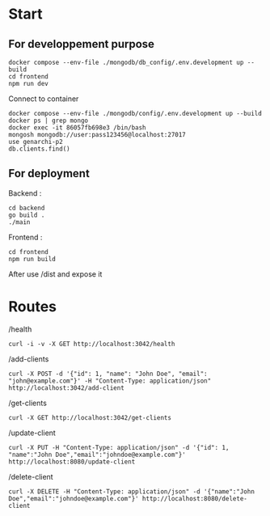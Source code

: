 # Start

## For developpement purpose

```
docker compose --env-file ./mongodb/db_config/.env.development up --build
cd frontend
npm run dev
```

Connect to container

```
docker compose --env-file ./mongodb/config/.env.development up --build
docker ps | grep mongo
docker exec -it 86057fb698e3 /bin/bash
mongosh mongodb://user:pass123456@localhost:27017
use genarchi-p2
db.clients.find()
```

## For deployment

Backend :

```
cd backend
go build .
./main
```

Frontend :

```
cd frontend
npm run build
```

After use /dist and expose it

# Routes

/health

```
curl -i -v -X GET http://localhost:3042/health
```

/add-clients

```
curl -X POST -d '{"id": 1, "name": "John Doe", "email": "john@example.com"}' -H "Content-Type: application/json" http://localhost:3042/add-client
```

/get-clients

```
curl -X GET http://localhost:3042/get-clients
```

/update-client

```
curl -X PUT -H "Content-Type: application/json" -d '{"id": 1, "name":"John Doe","email":"johndoe@example.com"}' http://localhost:8080/update-client
```

/delete-client

```
curl -X DELETE -H "Content-Type: application/json" -d '{"name":"John Doe","email":"johndoe@example.com"}' http://localhost:8080/delete-client
```
